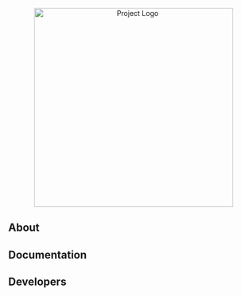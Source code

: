<p align="center">
      <img src="https://i.ibb.co/9y5ng8N/logo.webp" alt="Project Logo" width="400">
</p>

## About

## Documentation

## Developers
